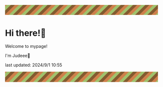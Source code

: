 <!-- Header image -->
<img src="./pokemon/pokemon_34.png" width="1000">

# Hi there!👋

Welcome to mypage!

I'm Judeee🐷

last updated: 2024/9/1 10:55

<!-- Footer image -->
<img src="./pokemon/pokemon_34.png" width="1000">
